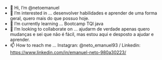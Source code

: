 - 👋 Hi, I’m @netoemanuel
- 👀 I’m interested in ... desenvolver habilidades e aprender de uma forma geral, quero mais do que possuo hoje.
- 🌱 I’m currently learning ... Bootcamp TQI java
- 💞️ I’m looking to collaborate on ... ajudarm de verdade apenas quero mudanças e sei que não é fácil, mas estou aqui e desposto a ajudar e aprender.
- 📫 How to reach me ... Instagran: @neto_emanuel93 / Linkedin: https://www.linkedin.com/in/emanuel-neto-980a30223/

<!---
netoemanuel/netoemanuel is a ✨ special ✨ repository because its `README.md` (this file) appears on your GitHub profile.
You can click the Preview link to take a look at your changes.
--->
